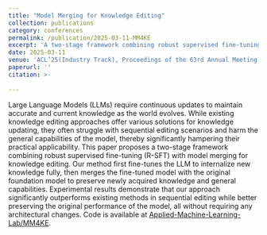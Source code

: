 ```yaml
---
title: "Model Merging for Knowledge Editing"
collection: publications
category: conferences
permalink: /publication/2025-03-11-MM4KE
excerpt: 'A two-stage framework combining robust supervised fine-tuning with model merging for efficient knowledge editing in LLMs that preserves general capabilities while outperforming existing methods.'
date: 2025-03-11
venue: 'ACL’25(Industry Track), Proceedings of the 63rd Annual Meeting of the Association for Computational Linguistics'
paperurl: ''
citation: >-
  
---
```


Large Language Models (LLMs) require continuous updates to maintain accurate and current knowledge as the world evolves. While existing knowledge editing approaches offer various solutions for knowledge updating, they often struggle with sequential editing scenarios and harm the general capabilities of the model, thereby significantly hampering their practical applicability.
This paper proposes a two-stage framework combining robust supervised fine-tuning (R-SFT) with model merging for knowledge editing. Our method first fine-tunes the LLM to internalize new knowledge fully, then merges the fine-tuned model with the original foundation model to preserve newly acquired knowledge and general capabilities. 
Experimental results demonstrate that our approach significantly outperforms existing methods in sequential editing while better preserving the original performance of the model, all without requiring any architectural changes. Code is available at [Applied-Machine-Learning-Lab/MM4KE](https://github.com/Applied-Machine-Learning-Lab/MM4KE.git).

